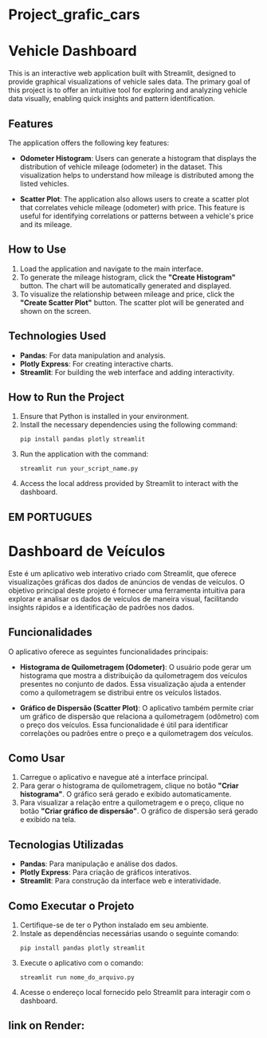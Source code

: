 # Project_grafic_cars

# Vehicle Dashboard

This is an interactive web application built with Streamlit, designed to provide graphical visualizations of vehicle sales data. The primary goal of this project is to offer an intuitive tool for exploring and analyzing vehicle data visually, enabling quick insights and pattern identification.

## Features

The application offers the following key features:

- **Odometer Histogram**: Users can generate a histogram that displays the distribution of vehicle mileage (odometer) in the dataset. This visualization helps to understand how mileage is distributed among the listed vehicles.

- **Scatter Plot**: The application also allows users to create a scatter plot that correlates vehicle mileage (odometer) with price. This feature is useful for identifying correlations or patterns between a vehicle's price and its mileage.

## How to Use

1. Load the application and navigate to the main interface.
2. To generate the mileage histogram, click the **"Create Histogram"** button. The chart will be automatically generated and displayed.
3. To visualize the relationship between mileage and price, click the **"Create Scatter Plot"** button. The scatter plot will be generated and shown on the screen.

## Technologies Used

- **Pandas**: For data manipulation and analysis.
- **Plotly Express**: For creating interactive charts.
- **Streamlit**: For building the web interface and adding interactivity.

## How to Run the Project

1. Ensure that Python is installed in your environment.
2. Install the necessary dependencies using the following command:
   ```
   pip install pandas plotly streamlit
   ```
3. Run the application with the command:
   ```
   streamlit run your_script_name.py
   ```
4. Access the local address provided by Streamlit to interact with the dashboard.

## EM PORTUGUES

# Dashboard de Veículos

Este é um aplicativo web interativo criado com Streamlit, que oferece visualizações gráficas dos dados de anúncios de vendas de veículos. O objetivo principal deste projeto é fornecer uma ferramenta intuitiva para explorar e analisar os dados de veículos de maneira visual, facilitando insights rápidos e a identificação de padrões nos dados.

## Funcionalidades

O aplicativo oferece as seguintes funcionalidades principais:

- **Histograma de Quilometragem (Odometer)**: O usuário pode gerar um histograma que mostra a distribuição da quilometragem dos veículos presentes no conjunto de dados. Essa visualização ajuda a entender como a quilometragem se distribui entre os veículos listados.

- **Gráfico de Dispersão (Scatter Plot)**: O aplicativo também permite criar um gráfico de dispersão que relaciona a quilometragem (odômetro) com o preço dos veículos. Essa funcionalidade é útil para identificar correlações ou padrões entre o preço e a quilometragem dos veículos.

## Como Usar

1. Carregue o aplicativo e navegue até a interface principal.
2. Para gerar o histograma de quilometragem, clique no botão **"Criar histograma"**. O gráfico será gerado e exibido automaticamente.
3. Para visualizar a relação entre a quilometragem e o preço, clique no botão **"Criar gráfico de dispersão"**. O gráfico de dispersão será gerado e exibido na tela.

## Tecnologias Utilizadas

- **Pandas**: Para manipulação e análise dos dados.
- **Plotly Express**: Para criação de gráficos interativos.
- **Streamlit**: Para construção da interface web e interatividade.

## Como Executar o Projeto

1. Certifique-se de ter o Python instalado em seu ambiente.
2. Instale as dependências necessárias usando o seguinte comando:
   ```
   pip install pandas plotly streamlit
   ```
3. Execute o aplicativo com o comando:
   ```
   streamlit run nome_do_arquivo.py
   ```
4. Acesse o endereço local fornecido pelo Streamlit para interagir com o dashboard.

## link on Render:
